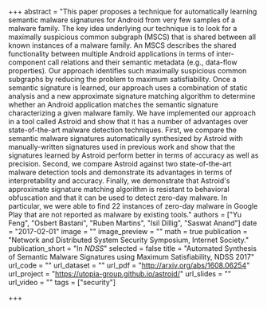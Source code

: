 +++
abstract = "This paper proposes a technique for automatically learning semantic malware signatures for Android from very few samples of a malware family. The key idea underlying our technique is to look for a maximally suspicious common subgraph (MSCS) that is shared between all known instances of a malware family. An MSCS describes the shared functionality between multiple Android applications in terms of  inter-component call relations and their semantic metadata (e.g., data-flow properties). Our approach identifies such maximally suspicious common subgraphs by reducing the problem to maximum satisfiability. Once a semantic signature is learned, our approach uses a combination of static analysis and a new approximate signature matching algorithm to determine whether an Android application matches the semantic signature characterizing a given malware family. We have implemented our approach in a tool called Astroid and show that it has a number of advantages over state-of-the-art malware detection techniques. First, we compare the semantic malware signatures automatically synthesized by Astroid with manually-written signatures used in previous work and show that the signatures learned by Astroid perform better in terms of accuracy as well as precision. Second, we compare Astroid against two  state-of-the-art malware detection tools and demonstrate its advantages in terms of interpretability and accuracy. Finally, we demonstrate that Astroid's approximate signature matching algorithm is resistant to behavioral obfuscation and that it can be used to detect zero-day malware. In particular, we were able to find 22 instances of zero-day malware in Google Play that are not reported as malware by existing tools."
authors = ["Yu Feng", "Osbert Bastani", "Ruben Martins", "Isil Dillig", "Saswat Anand"]
date = "2017-02-01"
image = ""
image_preview = ""
math = true
publication = "Network and Distributed System Security Symposium, Internet Society."
publication_short = "In *NDSS*"
selected = false
title = "Automated Synthesis of Semantic Malware Signatures using Maximum Satisfiability, NDSS 2017"
url_code = ""
url_dataset = ""
url_pdf = "http://arxiv.org/abs/1608.06254"
url_project = "https://utopia-group.github.io/astroid/"
url_slides = ""
url_video = ""
tags = ["security"]

+++

